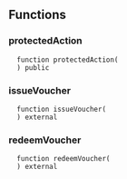 


## Functions
### protectedAction
```solidity
  function protectedAction(
  ) public
```




### issueVoucher
```solidity
  function issueVoucher(
  ) external
```




### redeemVoucher
```solidity
  function redeemVoucher(
  ) external
```





